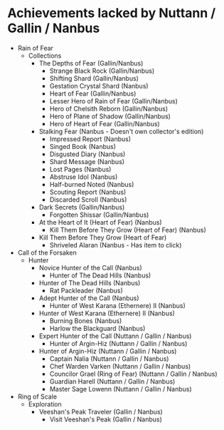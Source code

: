 # Achievements lacked by Nuttann / Gallin / Nanbus

- Rain of Fear
  - Collections
    - The Depths of Fear (Gallin/Nanbus)
      - Strange Black Rock (Gallin/Nanbus)
      - Shifting Shard (Gallin/Nanbus)
      - Gestation Crystal Shard (Nanbus)
      - Heart of Fear (Gallin/Nanbus)
      - Lesser Hero of Rain of Fear (Gallin/Nanbus)
      - Hero of Chelsith Reborn (Gallin/Nanbus)
      - Hero of Plane of Shadow (Gallin/Nanbus)
      - Hero of Heart of Fear (Gallin/Nanbus)
    - Stalking Fear (Nanbus - Doesn't own collector's edition)
      - Impressed Report (Nanbus)
      - Singed Book (Nanbus)
      - Disgusted Diary (Nanbus)
      - Shard Message (Nanbus)
      - Lost Pages (Nanbus)
      - Abstruse Idol (Nanbus)
      - Half-burned Noted (Nanbus)
      - Scouting Report (Nanbus)
      - Discarded Scroll (Nanbus)
    - Dark Secrets (Gallin/Nanbus)
      - Forgotten Shissar (Gallin/Nanbus)
    - At the Heart of It (Heart of Fear) (Nanbus)
      - Kill Them Before They Grow (Heart of Fear) (Nanbus)
    - Kill Them Before They Grow (Heart of Fear)
      - Shriveled Alaran (Nanbus - Has item to click)
- Call of the Forsaken
  - Hunter
    - Novice Hunter of the Call (Nanbus)
      - Hunter of The Dead Hills (Nanbus)
    - Hunter of The Dead Hills (Nanbus)
      - Rat Packleader (Nanbus)
    - Adept Hunter of the Call (Nanbus)
      - Hunter of West Karana (Ethernere) II (Nanbus)
    - Hunter of West Karana (Ethernere) II (Nanbus)
      - Burning Bones (Nanbus)
      - Harlow the Blackguard (Nanbus)
    - Expert Hunter of the Call (Nuttann / Gallin / Nanbus)
      - Hunter of Argin-Hiz (Nuttann / Gallin / Nanbus)
    - Hunter of Argin-Hiz (Nuttann / Gallin / Nanbus)
      - Captain Nalia (Nuttann / Gallin / Nanbus)
      - Chef Warden Varken (Nuttann / Gallin / Nanbus)
      - Councilor Grael (Ring of Fear) (Nuttann / Gallin / Nanbus)
      - Guardian Harell (Nuttann / Gallin / Nanbus)
      - Master Sage Lowenn (Nuttann / Gallin / Nanbus)
- Ring of Scale
  - Exploration
    - Veeshan's Peak Traveler (Gallin / Nanbus)
      - Visit Veeshan's Peak (Gallin / Nanbus) 
      
      
